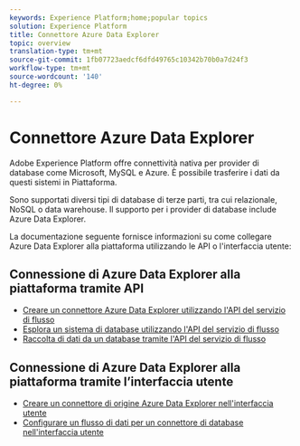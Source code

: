 ```yaml
---
keywords: Experience Platform;home;popular topics
solution: Experience Platform
title: Connettore Azure Data Explorer
topic: overview
translation-type: tm+mt
source-git-commit: 1fb07723aedcf6dfd49765c10342b70b0a7d24f3
workflow-type: tm+mt
source-wordcount: '140'
ht-degree: 0%

---
```



# Connettore Azure Data Explorer

Adobe Experience Platform offre connettività nativa per provider di database come Microsoft, MySQL e Azure. È possibile trasferire i dati da questi sistemi in Piattaforma.

Sono supportati diversi tipi di database di terze parti, tra cui relazionale, NoSQL o data warehouse. Il supporto per i provider di database include Azure Data Explorer.

La documentazione seguente fornisce informazioni su come collegare Azure Data Explorer alla piattaforma utilizzando le API o l&#39;interfaccia utente:

## Connessione di Azure Data Explorer alla piattaforma tramite API

- [Creare un connettore Azure Data Explorer utilizzando l&#39;API del servizio di flusso](../../tutorials/api/create/databases/data-explorer.md)
- [Esplora un sistema di database utilizzando l&#39;API del servizio di flusso](../../tutorials/api/explore/database-nosql.md)
- [Raccolta di dati da un database tramite l&#39;API del servizio di flusso](../../tutorials/api/collect/database-nosql.md)

## Connessione di Azure Data Explorer alla piattaforma tramite l’interfaccia utente

- [Creare un connettore di origine Azure Data Explorer nell&#39;interfaccia utente](../../tutorials/ui/create/databases/ats.md)
- [Configurare un flusso di dati per un connettore di database nell&#39;interfaccia utente](../../tutorials/ui/dataflow/databases.md)